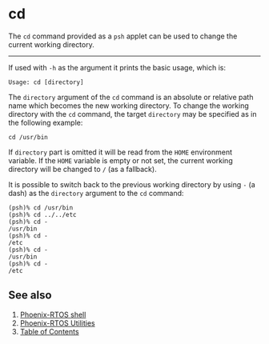 # cd

The `cd` command provided as a `psh` applet can be used to change the current working directory.

---

If used with `-h` as the argument it prints the basic usage, which is:

```text
Usage: cd [directory]
```

The `directory` argument of the `cd` command is an absolute or relative path name which becomes the new working
directory.
To change the working directory with the `cd` command, the target `directory` may be specified as in the following
example:

```text
cd /usr/bin
```

If `directory` part is omitted it will be read from the `HOME` environment variable. If the `HOME` variable is empty or
not set, the current working directory will be changed to `/` (as a fallback).

It is possible to switch back to the previous working directory by using `-` (a dash) as the `directory` argument to the
`cd` command:

```text
(psh)% cd /usr/bin
(psh)% cd ../../etc
(psh)% cd -
/usr/bin
(psh)% cd -
/etc
(psh)% cd -
/usr/bin
(psh)% cd -
/etc
```

## See also

1. [Phoenix-RTOS shell](psh.md)
2. [Phoenix-RTOS Utilities](../README.md)
3. [Table of Contents](../../README.md)
